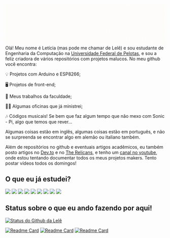 ![](imagens/capa.gif)
Olá! Meu nome é Letícia (mas pode me chamar de Lelê) e sou estudante de Engenharia da Computação na [Universidade Federal de Pelotas](https://portal.ufpel.edu.br/), e sou a feliz criadora de vários repositórios com projetos malucos. No meu github você encontra:

💡️ Projetos com Arduino e ESP8266;

🖥️ Projetos de front-end;

📑️ Meus trabalhos da faculdade;

👩‍🏫️ Algumas oficinas que já ministrei;

🎶️ Códigos musicais! Se bem que faz algum tempo que não mexo com Sonic - Pi, algo que temos que rever...

Algumas coisas estão em inglês, algumas coisas estão em português, e não se surpreenda se encontrar algo em alemão ou italiano também.

Além de repositórios no github e eventuais artigos acadêmicos, eu também posto artigos no [Dev.to](https://dev.to/lelepg) e no [The Relicans](https://www.therelicans.com/lelepg), e tenho um [canal no youtube](https://www.youtube.com/channel/UCSTtVZeXrueBBRorTKDSAbQ), onde estou tentando documentar todos os meus projetos makers. Tento postar vídeos todos os domingos!

## O que eu já estudei?
![](https://img.shields.io/badge/Python-3776AB?style=for-the-badge&logo=python&logoColor=white)
![](https://img.shields.io/badge/HTML5-E34F26?style=for-the-badge&logo=html5&logoColor=white)
![](https://img.shields.io/badge/CSS3-1572B6?style=for-the-badge&logo=css3&logoColor=white)
![](https://img.shields.io/badge/JavaScript-323330?style=for-the-badge&logo=javascript&logoColor=F7DF1E)
![](https://img.shields.io/badge/C-00599C?style=for-the-badge&logo=c&logoColor=white)
![](https://img.shields.io/badge/Java-ED8B00?style=for-the-badge&logo=java&logoColor=white)
![](https://img.shields.io/badge/PHP-777BB4?style=for-the-badge&logo=php&logoColor=white)
![](https://img.shields.io/badge/Go-00ADD8?style=for-the-badge&logo=go&logoColor=white)
![](https://img.shields.io/badge/MySQL-00000F?style=for-the-badge&logo=mysql&logoColor=white)

## Status sobre o que eu ando fazendo por aqui!
[![Status do Github da Lelê](https://github-readme-stats.vercel.app/api?username=lelepg&hide=issues,prs&show_icons=true&theme=dark)](https://github.com/LelePG/github-readme-stats)

[![Readme Card](https://github-readme-stats.vercel.app/api/pin/?username=lelepg&repo=esp_8266&theme=dark)](https://github.com/LelePG/Esp_8266)
[![Readme Card](https://github-readme-stats.vercel.app/api/pin/?username=lelepg&repo=virtual-cat&theme=dark)](https://github.com/LelePG/Virtual-Cat)
[![Readme Card](https://github-readme-stats.vercel.app/api/pin/?username=lelepg&repo=curriculo&theme=dark)](https://github.com/LelePG/Curriculo)







 
